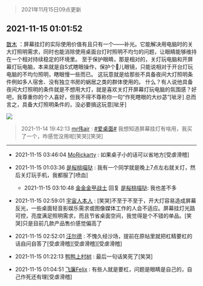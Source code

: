> 2021年11月15日09点更新
<link rel="stylesheet" href="https://cdn.jsdelivr.net/gh/taotie6/sampleJSON@main/css/photo_show.css">
<meta name="referrer" content="no-referrer" />


 ## 2021-11-15 01:01:52 

 [㪚木](https://www.coolapk.com/feed/31478453?shareKey=NmZmOTIyNTM2ZWUxNjE5MTQxZGY~) ：屏幕挂灯的实际使用价值有且只有一个——补光。它能解决用电脑时的关大灯照明需求，同时也能消除使用桌面台灯时照明不均匀的问题，让眼睛能够维持在一个相对持续稳定的环境里。
至于保护眼睛，那是相对的，关灯玩电脑和开屏幕灯玩电脑，本来就是自S式瞎眼操作，保护个🐔儿眼镜<!--break-->，只能说相对于开台灯玩电脑的不均匀照明，瞎眼慢一些而已。
这玩意就是给那些不具备夜间大灯照明条件例如多人宿舍、没有独立书房的蜗居之类的群体使用的。
什么？有人说他具备夜间大灯照明的条件就是不想用大灯，就是喜欢关灯开屏幕灯玩电脑的氛围感？好吧，我尊重你的个人喜好，但我不得不尊称你一句“作死瞎眼的大纱苾”[呲牙]
总而言之，具备大灯照明条件的，没必要搞这玩意[呲牙] 

<div class="album">
<img class="img-item" src="http://image.coolapk.com/feed/2020/0606/14/1081091_39c516f3_5623_1393@320x180.gif" />
</div>

> 2021-11-14 19:42:13 
> [mr伟air](https://www.coolapk.com/feed/31471939?shareKey=NzkyNTE0ODYxNWRkNjE5MTQxZGY~) : <a class="feed-link-tag" href="/t/爱桌面?type=0">#爱桌面#</a> 我想知道屏幕挂灯有啥用，我买了一个，咋感觉没用呢[笑哭][笑哭] 

 ------- 

- 2021-11-15 03:46:04 [MoRickarty](uid=1540253) : 如果桌子小的话可以省地方[受虐滑稽] 

- 2021-11-15 01:03:36 [是桜桃喵哒](uid=3800103) : 我有一个同学就是晚上7点左右就关灯，然后关灯玩手机，我都服了[喷血] 

    - 2021-11-15 03:10:48 [金金金甲战士](uid=2494619) 回复 [是桜桃喵哒](uid=3800103): 我也差不多 

- 2021-11-15 02:59:01 [宇宙人本人](uid=1597114) : [笑哭]不至于不至于，开大灯容易造成屏幕反光，一些桌面轻音影娱乐需求或图像媒体工作的人会不适应。屏幕挂灯光路可控，亮度满足照明需求，而且节省桌面空间，我觉得是个不错的单品。[笑哭]只是目前几款产品售价感觉偏高了 

- 2021-11-15 02:52:01 [汪尔德](uid=1595236) : 不愧久经沙场，提前在原帖里就把杠精要杠的话自问自答了[受虐滑稽][受虐滑稽][受虐滑稽] 

- 2021-11-15 01:22:13 [鸭鸭上村树](uid=731274) : 最后一句话笑死了[笑哭] 

- 2021-11-15 01:04:51 [飞廉Felix](uid=900024) : 有些人就是要杠，问题是眼睛是自己的，自己作死还有理[受虐滑稽] 

